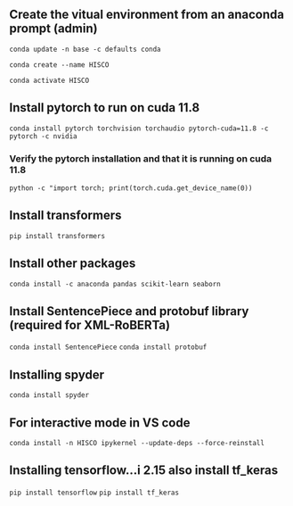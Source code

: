## Create the vitual environment from an anaconda prompt (admin)
`conda update -n base -c defaults conda`

`conda create --name HISCO`

`conda activate HISCO`

## Install pytorch to run on cuda 11.8
`conda install pytorch torchvision torchaudio pytorch-cuda=11.8 -c pytorch -c nvidia`
### Verify the pytorch installation and that it is running on cuda 11.8
`python -c "import torch; print(torch.cuda.get_device_name(0))`

## Install transformers
`pip install transformers`

## Install other packages
`conda install -c anaconda pandas scikit-learn seaborn`

## Install SentencePiece and protobuf library (required for XML-RoBERTa)
`conda install SentencePiece`
`conda install protobuf`

## Installing spyder
`conda install spyder`

## For interactive mode in VS code
`conda install -n HISCO ipykernel --update-deps --force-reinstall`

## Installing tensorflow...i 2.15 also install tf_keras
`pip install tensorflow`
`pip install tf_keras`
